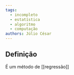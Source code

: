 ```yaml
---
tags:
  - incompleto
  - estatística
  - algoritmo
  - computação
authors: Júlio César
---
```

## Definição

É um método de [[regressão]]